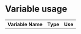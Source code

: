 # Variable usage

<table>
<tr>
    <th>Variable Name</th>
    <th>Type</th>
    <th>Use</th>
</tr>
</table>